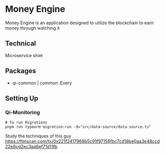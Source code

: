 # Money Engine

Money Engine is an application designed to utilize the blockchain to earn money through watching it 

## Technical

Microservice shiet

## Packages

- qi-common | common: Every

## Setting Up

### Qi-Monitoring

```shell
# To run Migrations
pnpm run typeorm migration:run -d="src/data-source/data-source.ts"
```


Study the techniques of this guy
https://ftmscan.com/tx/0x221f2417969b5c91f97156fbc7cd18be0aa3e48ccd22e8cd2ec3aa6ef71d11fb